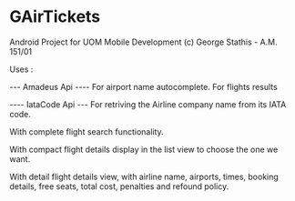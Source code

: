 # GAirTickets
Android Project for UOM Mobile Development
(c) George Stathis - Α.Μ. 151/01


Uses :

--- Amadeus Api ----
For airport name autocomplete.
For flights results

---- IataCode Api ---
For retriving the Airline company name from its IATA code.


With complete flight search functionality.

With compact flight details display in the list view to choose the one we want.

With detail flight details view, with airline name, airports, times, booking details, free seats, total cost, penalties and refound policy.

